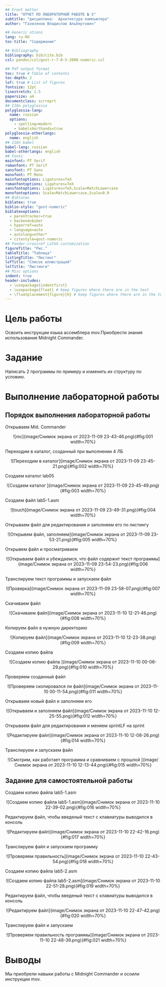 ```yaml
---
## Front matter
title: "ОТЧЕТ ПО ЛАБОРАТОРНОЙ РАБОТЕ № 5"
subtitle: "дисциплина:	Архитектура компьютера"
author: "Газизянов Владислав Альбертович"

## Generic otions
lang: ru-RU
toc-title: "Содержание"

## Bibliography
bibliography: bib/cite.bib
csl: pandoc/csl/gost-r-7-0-5-2008-numeric.csl

## Pdf output format
toc: true # Table of contents
toc-depth: 2
lof: true # List of figures
fontsize: 12pt
linestretch: 1.5
papersize: a4
documentclass: scrreprt
## I18n polyglossia
polyglossia-lang:
  name: russian
  options:
	- spelling=modern
	- babelshorthands=true
polyglossia-otherlangs:
  name: english
## I18n babel
babel-lang: russian
babel-otherlangs: english
## Fonts
mainfont: PT Serif
romanfont: PT Serif
sansfont: PT Sans
monofont: PT Mono
mainfontoptions: Ligatures=TeX
romanfontoptions: Ligatures=TeX
sansfontoptions: Ligatures=TeX,Scale=MatchLowercase
monofontoptions: Scale=MatchLowercase,Scale=0.9
## Biblatex
biblatex: true
biblio-style: "gost-numeric"
biblatexoptions:
  - parentracker=true
  - backend=biber
  - hyperref=auto
  - language=auto
  - autolang=other*
  - citestyle=gost-numeric
## Pandoc-crossref LaTeX customization
figureTitle: "Рис."
tableTitle: "Таблица"
listingTitle: "Листинг"
lofTitle: "Список иллюстраций"
lolTitle: "Листинги"
## Misc options
indent: true
header-includes:
  - \usepackage{indentfirst}
  - \usepackage{float} # keep figures where there are in the text
  - \floatplacement{figure}{H} # keep figures where there are in the text
---
```


# Цель работы

Освоить инструкции языка ассемблера mov.Приобрести знания использования Midnight Commander.

# Задание

Написать 2 программы по примеру и изменить их структуру по условию.

# Выполнение лабораторной работы

## Порядок выполнения лабораторной работы

Открываем Mid. Commander 

<p align="center">![mc](image/Снимок экрана от 2023-11-09 23-43-46.png){#fig:001 width=70%}</p>

Переходим в каталог, созданный при выполнении 4 ЛБ 

<p align="center">![Переходим в каталог](image/Снимок экрана от 2023-11-09 23-45-21.png){#fig:002 width=70%}</p>

Создаем каталог lab05 

<p align="center">![Создаем каталог ](image/Снимок экрана от 2023-11-09 23-45-49.png){#fig:003 width=70%}</p>

Создаем файл lab5-1.asm 

<p align="center">![touch](image/Снимок экрана от 2023-11-09 23-49-31.png){#fig:004 width=70%}</p>

Открываем файл для редактирования и заполняем его по листингу 

<p align="center">![Открывем файл, заполняем](image/Снимок экрана от 2023-11-09 23-53-21.png){#fig:005 width=70%}</p>

Открывем файл и просматриваем 

<p align="center">![Открываем файл и убеждаемся, что файл содержит текст программы](image/Снимок экрана от 2023-11-09 23-54-23.png){#fig:006 width=70%}</p>

Транслируем текст программы и запускаем файл 

<p align="center">![Проверка](image/Снимок экрана от 2023-11-09 23-58-07.png){#fig:007 width=70%}</p>

Скачиваем файл  

<p align="center">![Скачиваем файл](image/Снимок экрана от 2023-11-10 12-21-46.png){#fig:008 width=70%}</p>

Копируем файл в нужную директорию 

<p align="center">![Копируем файл](image/Снимок экрана от 2023-11-10 12-23-38.png){#fig:009 width=70%}</p>

Создаем копию файла 

<p align="center">![Создаем копию файла ](image/Снимок экрана от 2023-11-10 00-06-29.png){#fig:010 width=70%}</p>

Проверяем созданный файл 

<p align="center">![Проверяем скопировался ли файл](image/Снимок экрана от 2023-11-10 00-11-54.png){#fig:011 width=70%}</p>

Открываем новый файл и заполняем его  

<p align="center">![Открываем и заполняем файл](image/Снимок экрана от 2023-11-10 12-25-55.png){#fig:012 width=70%}</p>

Открываем файл для редактирования и меняем sprintLF на sprint

<p align="center">![Редактируем файл](image/Снимок экрана от 2023-11-10 12-08-26.png){#fig:014 width=70%}</p>

Транслируем и запускаем файл

<p align="center">![Смотрим, как работает программа и сравниваем с прошлой ](image/Снимок экрана от 2023-11-10 12-13-44.png){#fig:015 width=70%}</p>


## Задание для самостоятельной работы

Создаем копию файла lab5-1.asm 

<p align="center">![Создаем копию файла lab5-1.asm](image/Снимок экрана от 2023-11-10 22-39-02.png){#fig:016 width=70%}</p>

Редактируем файл, чтобы введеный текст с клавиатуры выводился в консоль 

<p align="center">![Редактируем файл](image/Снимок экрана от 2023-11-10 22-42-16.png){#fig:017 width=70%}</p>

Транслируем файл и запускаем программу 

<p align="center">![Проверяем правильность](image/Снимок экрана от 2023-11-10 22-43-54.png){#fig:018 width=70%}</p>

Создаем копию файла lab5-2.asm 

<p align="center">![Создаем копию файла lab5-2.asm](image/Снимок экрана от 2023-11-10 22-51-28.png){#fig:019 width=70%}</p>

Редактируем файл, чтобы введеный текст с клавиатуры выводился в консоль 

<p align="center">![Редактируем файл](image/Снимок экрана от 2023-11-10 22-47-42.png){#fig:020 width=70%}</p>

Транслируем файл и запускаем 

<p align="center">![Проверяем правильность программы](image/Снимок экрана от 2023-11-10 22-48-39.png){#fig:021 width=70%}</p>

# Выводы

Мы приобрели навыки работы с Midnight Commander и осоили инструкции mov.
